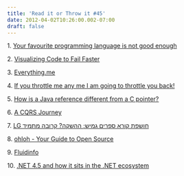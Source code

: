 ```yaml
---
title: 'Read it or Throw it #45'
date: 2012-04-02T10:26:00.002-07:00
draft: false
---
```


  

1. [Your favourite programming language is not good enough](http://blaag.haard.se/Your-favourite-programming-language-is-not-good-enough/)

2. [Visualizing Code to Fail Faster](http://www.codinghorror.com/blog/2012/03/visualizing-code-to-fail-faster.html)

3. [Everything.me](http://www.newsgeek.co.il/doat-everything-me-startup)

4. [If you throttle me any me I am going to throttle you back!](http://ayende.com/blog/154625/if-you-throttle-me-any-me-i-am-going-to-throttle-you-back)

5. [How is a Java reference different from a C pointer?](http://programmers.stackexchange.com/questions/141834/how-is-a-java-reference-different-from-a-c-pointer)

6. [A CQRS Journey](http://www.udidahan.com/2012/03/29/a-cqrs-journey-with-and-without-microsoft/)

7. [LG חושפת קורא ספרים גמיש; ההשקה? קרובה מתמיד](http://www.gadgety.co.il/38408/lg-%D7%97%D7%95%D7%A9%D7%A4%D7%AA-%D7%A7%D7%95%D7%A8%D7%90-%D7%A1%D7%A4%D7%A8%D7%99%D7%9D-%D7%92%D7%9E%D7%99%D7%A9-%D7%94%D7%94%D7%A9%D7%A7%D7%94-%D7%A7%D7%A8%D7%95%D7%91%D7%94-%D7%9E%D7%AA%D7%9E/)

8. [ohloh - Your Guide to Open Source](https://www.ohloh.net/)

9. [Fluidinfo](http://fluidinfo.com/)

10. [.NET 4.5 and how it sits in the .NET ecosystem](http://architects.dzone.com/articles/net-45-and-how-it-sits-net)
